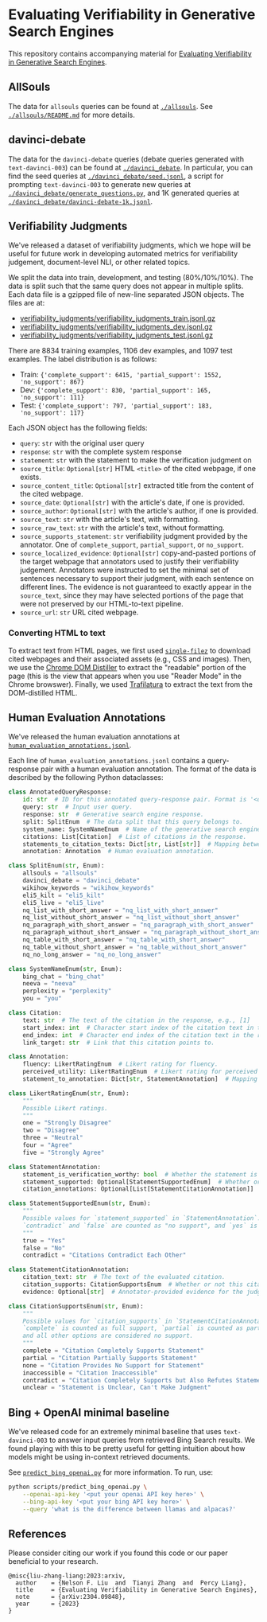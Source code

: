 # Evaluating Verifiability in Generative Search Engines

This repository contains accompanying material for [Evaluating Verifiability in Generative Search Engines](https://arxiv.org/abs/2304.09848).

## AllSouls

The data for `allsouls` queries can be found at [`./allsouls`](./allsouls).
See [`./allsouls/README.md`](./allsouls/README.md) for more details.

## davinci-debate

The data for the `davinci-debate` queries (debate queries generated with `text-davinci-003`) can be found at [`./davinci_debate`](./davinci_debate).
In particular, you can find the seed queries at [`./davinci_debate/seed.jsonl`](./davinci_debate/seed.jsonl),
a script for prompting `text-davinci-003` to generate new queries at [`./davinci_debate/generate_questions.py`](./davinci_debate/generate_questions.py), and 1K generated queries at [`./davinci_debate/davinci-debate-1k.jsonl`](./davinci_debate/davinci-debate-1k.jsonl).

## Verifiability Judgments

We've released a dataset of verifiability judgments, which we hope will be useful for
future work in developing automated metrics for verifiability judgement, document-level NLI, or other
related topics.

We split the data into train, development, and testing (80%/10%/10%). The data is split such that the same query does not appear in multiple splits. Each data file is a gzipped file of new-line separated JSON objects. The files are at:

- [verifiability_judgments/verifiability_judgments_train.jsonl.gz](./verifiability_judgments/verifiability_judgments_train.jsonl.gz)
- [verifiability_judgments/verifiability_judgments_dev.jsonl.gz](./verifiability_judgments/verifiability_judgments_dev.jsonl.gz)
- [verifiability_judgments/verifiability_judgments_test.jsonl.gz](./verifiability_judgments/verifiability_judgments_test.jsonl.gz)

There are 8834 training examples, 1106 dev examples, and 1097 test examples. The
label distribution is as follows:

- Train: `{'complete_support': 6415, 'partial_support': 1552, 'no_support': 867}`
- Dev: `{'complete_support': 830, 'partial_support': 165, 'no_support': 111}`
- Test: `{'complete_support': 797, 'partial_support': 183, 'no_support': 117}`

Each JSON object has the following fields:

- `query`: `str` with the original user query
- `response`: `str` with the complete system response
- `statement`: `str` with the statement to make the verification judgment on
- `source_title`: `Optional[str]` HTML `<title>` of the cited webpage, if one exists.
- `source_content_title`: `Optional[str]` extracted title from the content of the cited webpage.
- `source_date`: `Optional[str]` with the article's date, if one is provided. 
- `source_author`: `Optional[str]` with the article's author, if one is provided.
- `source_text`: `str` with the article's text, with formatting.
- `source_raw_text`: `str` with the article's text, without formatting.
- `source_supports_statement`: `str` verifiability judgment provided by the annotator. One of `complete_support`, `partial_support`, or `no_support`.
- `source_localized_evidence`: `Optional[str]` copy-and-pasted portions of the target webpage that annotators used to justify their verifiability judgement. Annotators were instructed to set the minimal set of sentences necessary to support their judgment, with each sentence on different lines. The evidence is not guaranteed to exactly appear in the `source_text`, since they may have selected portions of the page that were not preserved by our HTML-to-text pipeline.
- `source_url`: `str` URL cited webpage.

### Converting HTML to text

To extract text from HTML pages,  we first used [`single-filez`](https://github.com/gildas-lormeau/single-filez-cli) to download cited webpages and their associated assets (e.g., CSS and images). Then, we use the [Chrome DOM Distiller](https://github.com/chromium/dom-distiller) to extract the "readable" portion of the page (this is the view that appears when you use "Reader Mode" in the Chrome browswer). Finally, we used [Trafilatura](https://trafilatura.readthedocs.io/en/latest/) to extract the text from the DOM-distilled HTML.

## Human Evaluation Annotations
We've released the human evaluation annotations at
[`human_evaluation_annotations.jsonl`](./human_evaluation_annotations.jsonl).

Each line of `human_evaluation_annotations.jsonl` contains a query-response pair with a human evaluation annotation.
The format of the data is described by the following Python dataclasses:

``` python
class AnnotatedQueryResponse:
    id: str  # ID for this annotated query-response pair. Format is '<query_hash>-<system_name>'.
    query: str  # Input user query.
    response: str  # Generative search engine response.
    split: SplitEnum  # The data split that this query belongs to.
    system_name: SystemNameEnum  # Name of the generative search engine that provided the response.
    citations: List[Citation]  # List of citations in the response.
    statements_to_citation_texts: Dict[str, List[str]]  # Mapping between statements in the response (sentences, in this work) to associated citation texts.
    annotation: Annotation  # Human evaluation annotation.

class SplitEnum(str, Enum):
    allsouls = "allsouls"
    davinci_debate = "davinci_debate"
    wikihow_keywords = "wikihow_keywords"
    eli5_kilt = "eli5_kilt"
    eli5_live = "eli5_live"
    nq_list_with_short_answer = "nq_list_with_short_answer"
    nq_list_without_short_answer = "nq_list_without_short_answer"
    nq_paragraph_with_short_answer = "nq_paragraph_with_short_answer"
    nq_paragraph_without_short_answer = "nq_paragraph_without_short_answer"
    nq_table_with_short_answer = "nq_table_with_short_answer"
    nq_table_without_short_answer = "nq_table_without_short_answer"
    nq_no_long_answer = "nq_no_long_answer"

class SystemNameEnum(str, Enum):
    bing_chat = "bing_chat"
    neeva = "neeva"
    perplexity = "perplexity"
    you = "you"

class Citation:
    text: str  # The text of the citation in the response, e.g., [1]
    start_index: int  # Character start index of the citation text in the response
    end_index: int  # Character end index of the citation text in the response
    link_target: str  # Link that this citation points to.

class Annotation:
    fluency: LikertRatingEnum  # Likert rating for fluency.
    perceived_utility: LikertRatingEnum  # Likert rating for perceived utility.
    statement_to_annotation: Dict[str, StatementAnnotation]  # Mapping between statements in the response (sentences in this work) to human evaluation judgments.

class LikertRatingEnum(str, Enum):
    """
    Possible Likert ratings.
    """
    one = "Strongly Disagree"
    two = "Disagree"
    three = "Neutral"
    four = "Agree"
    five = "Strongly Agree"

class StatementAnnotation:
    statement_is_verification_worthy: bool  # Whether the statement is verification-worthy (i.e., a statement about the external world).
    statement_supported: Optional[StatementSupportedEnum]  # Whether or not the statement is supported by the union of its citations. `null` if `statement_is_verification_worthy` is False
    citation_annotations: Optional[List[StatementCitationAnnotation]]  # Judgments for each citation associated with this statement. `null` if `statement_is_verification_worthy` is False

class StatementSupportedEnum(str, Enum):
    """
    Possible values for `statement_supported` in `StatementAnnotation`.
    `contradict` and `false` are counted as "no support", and `yes` is counted as full support.
    """
    true = "Yes"
    false = "No"
    contradict = "Citations Contradict Each Other"

class StatementCitationAnnotation:
    citation_text: str  # The text of the evaluated citation.
    citation_supports: CitationSupportsEnum  # Whether or not this citation supports its associated statement. 
    evidence: Optional[str]  # Annotator-provided evidence for the judgement. `null` if `citation_supports` is not complete or partial.

class CitationSupportsEnum(str, Enum):
    """
    Possible values for `citation_supports` in `StatementCitationAnnotation`.
    `complete` is counted as full support, `partial` is counted as partial support,
    and all other options are considered no support.
    """
    complete = "Citation Completely Supports Statement"
    partial = "Citation Partially Supports Statement"
    none = "Citation Provides No Support for Statement"
    inaccessible = "Citation Inaccessible"
    contradict = "Citation Completely Supports but Also Refutes Statement"
    unclear = "Statement is Unclear, Can't Make Judgment"
```

## Bing + OpenAI minimal baseline

We've released code for an extremely minimal baseline that uses
`text-davinci-003` to answer input queries from retrieved Bing Search results.
We found playing with this to be pretty useful for getting intuition about how
models might be using in-context retrieved documents.

See [`predict_bing_openai.py`](./predict_bing_openai.py) for more information. To run, use:

```sh
python scripts/predict_bing_openai.py \
    --openai-api-key '<put your openai API key here>' \
    --bing-api-key '<put your bing API key here>' \
    --query 'what is the difference between llamas and alpacas?'
```

## References

Please consider citing our work if you found this code or our paper beneficial to your research.

```
@misc{liu-zhang-liang:2023:arxiv,
  author    = {Nelson F. Liu  and  Tianyi Zhang  and  Percy Liang},
  title     = {Evaluating Verifiability in Generative Search Engines},
  note      = {arXiv:2304.09848},
  year      = {2023}
}
```
